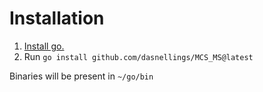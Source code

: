 # Installation
1. [Install go.](https://go.dev/doc/install)
2. Run `go install github.com/dasnellings/MCS_MS@latest`

Binaries will be present in `~/go/bin`
